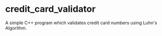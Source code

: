 # credit_card_validator

A simple C++ program which validates credit card numbers using Luhn's Algorithm.
